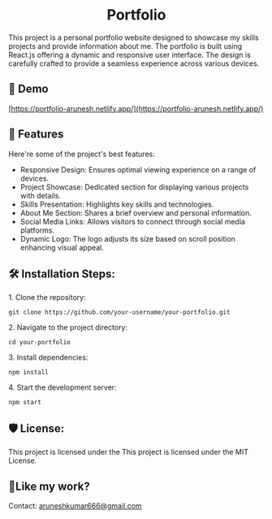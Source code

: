 <h1 align="center" id="title">Portfolio</h1>

<p id="description">This project is a personal portfolio website designed to showcase my skills projects and provide information about me. The portfolio is built using React.js offering a dynamic and responsive user interface. The design is carefully crafted to provide a seamless experience across various devices.</p>

<h2>🚀 Demo</h2>

[https://portfolio-arunesh.netlify.app/](https://portfolio-arunesh.netlify.app/)

  
  
<h2>🧐 Features</h2>

Here're some of the project's best features:

*   Responsive Design: Ensures optimal viewing experience on a range of devices.
*   Project Showcase: Dedicated section for displaying various projects with details.
*   Skills Presentation: Highlights key skills and technologies.
*   About Me Section: Shares a brief overview and personal information.
*   Social Media Links: Allows visitors to connect through social media platforms.
*   Dynamic Logo: The logo adjusts its size based on scroll position enhancing visual appeal.

<h2>🛠️ Installation Steps:</h2>

<p>1. Clone the repository:</p>

```
git clone https://github.com/your-username/your-portfolio.git
```

<p>2. Navigate to the project directory:</p>

```
cd your-portfolio
```

<p>3. Install dependencies:</p>

```
npm install
```

<p>4. Start the development server:</p>

```
npm start
```

<h2>🛡️ License:</h2>

This project is licensed under the This project is licensed under the MIT License.

<h2>💖Like my work?</h2>

Contact: aruneshkumar666@gmail.com

